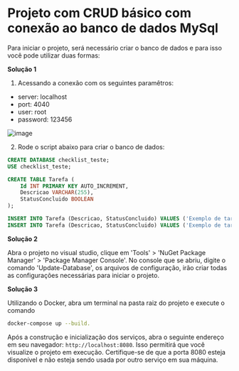 # Projeto com CRUD básico com conexão ao banco de dados MySql

Para iniciar o projeto, será necessário criar o banco de dados e para isso você pode utilizar duas formas:

**Solução 1**

1. Acessando a conexão com os seguintes paramêtros:
 
- server: localhost
 - port: 4040
 - user: root
 - password: 123456

![image](https://github.com/paulofcouto/Checklist/assets/22281160/be6b9b60-4a18-4c4a-b039-e9a940d794d0)


2. Rode o script abaixo para criar o banco de dados:

```sql
CREATE DATABASE checklist_teste;
USE checklist_teste;

CREATE TABLE Tarefa (
    Id INT PRIMARY KEY AUTO_INCREMENT,
    Descricao VARCHAR(255),
    StatusConcluido BOOLEAN
);

INSERT INTO Tarefa (Descricao, StatusConcluido) VALUES ('Exemplo de tarefa concluída', true);
INSERT INTO Tarefa (Descricao, StatusConcluido) VALUES ('Exemplo de tarefa a fazer', false);
```


**Solução 2**

Abra o projeto no visual studio, clique em 'Tools' > 'NuGet Package Manager' > 'Package Manager Console'.
No console que se abriu, digite o comando 'Update-Database', os arquivos de configuração, irão criar todas as configurações necessárias para iniciar o projeto.


**Solução 3**

Utilizando o Docker, abra um terminal na pasta raiz do projeto e execute o comando
 ```bash
 docker-compose up --build.
 ```
Após a construção e inicialização dos serviços, abra o seguinte endereço em seu navegador: ``http://localhost:8080``. Isso permitirá que você visualize o projeto em execução.
Certifique-se de que a porta 8080 esteja disponível e não esteja sendo usada por outro serviço em sua máquina.
